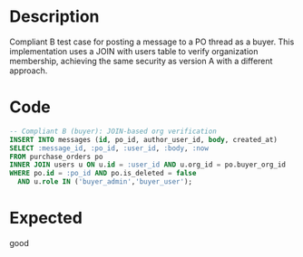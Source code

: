 # Description
Compliant B test case for posting a message to a PO thread as a buyer. This implementation uses a JOIN with users table to verify organization membership, achieving the same security as version A with a different approach.

# Code
```sql
-- Compliant B (buyer): JOIN-based org verification
INSERT INTO messages (id, po_id, author_user_id, body, created_at)
SELECT :message_id, :po_id, :user_id, :body, :now
FROM purchase_orders po
INNER JOIN users u ON u.id = :user_id AND u.org_id = po.buyer_org_id
WHERE po.id = :po_id AND po.is_deleted = false
  AND u.role IN ('buyer_admin','buyer_user');
```

# Expected
good